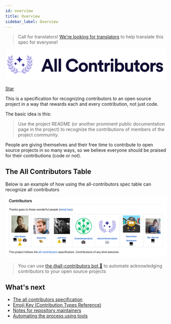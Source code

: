 ```yaml
---
id: overview
title: Overview
sidebar_label: Overview
---
```


> Call for translators! [We're looking for translators](https://github.com/all-contributors/all-contributors/issues/143) to help translate this spec for everyone!

<div align="center">
    <img src="../docs/assets/logo-full-transparent.png" alt="✨ All Contributors ✨" width="800px" />
</div>

<a class="github-button" href="https://github.com/all-contributors/all-contributors" data-icon="octicon-star" data-count-href="/all-contributors/all-contributors/stargazers" data-show-count="true" data-count-aria-label="# stargazers on GitHub" aria-label="Star this project on GitHub" >Star</a>

This is a specification for recognizing contributors to an open source project in a way that rewards each and every contribution, not just code.

The basic idea is this:

> Use the project README (or another prominent public documentation page in the project) to recognize the contributions of members of the project community.

People are giving themselves and their free time to contribute to open source projects in so many ways, so we believe everyone should be praised for their contributions (code or not).

## The All Contributors Table
Below is an example of how using the all-contributors spec table can recognize all contributors
<div align="center">
    <img src="https://raw.githubusercontent.com/all-contributors/all-contributors/master/docs/assets/contributors-table-small.png" alt="All Contributors Table Screenshot" width="800px" />
</div>

> You can use [the @all-contributors bot 🤖](bot/overview) to automate acknowledging contributors to your open source projects

## What's next
- [The all contributors specification](https://github.com/paras-jain/all-contributors/blob/master/docs/specification.md)
- [Emoji Key (Contribution Types Reference)](https://github.com/paras-jain/all-contributors/blob/master/docs/emoji-key.md)
- [Notes for repository maintainers](https://github.com/paras-jain/all-contributors/blob/master/docs/repository-maintainers.md)
- [Automating the process using tools](https://github.com/paras-jain/all-contributors/blob/master/docs/tooling.md)

